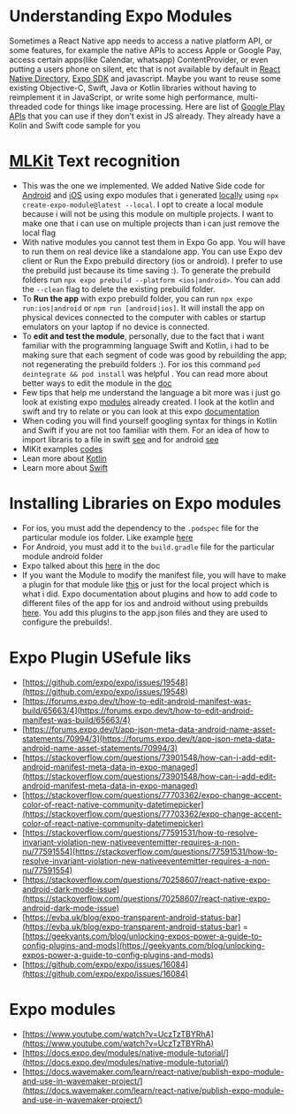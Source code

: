 # Understanding Expo Modules

Sometimes a React Native app needs to access a native platform API, or some features, for example the native APIs to access Apple or Google Pay, access certain apps(like Calendar, whatsapp) ContentProvider, or even putting a users phone on silent, etc that is not available by default in [React Native Directory](https://reactnative.directory/), [Expo SDK](https://docs.expo.dev/versions/latest/sdk/accelerometer/) and javascript. Maybe you want to reuse some existing Objective-C, Swift, Java or Kotlin libraries without having to reimplement it in JavaScript, or write some high performance, multi-threaded code for things like image processing. Here are list of [Google Play APIs](https://developers.google.com/android/guides/setup) that you can use if they don't exist in JS already. They already have a Kolin and Swift code sample for you

# [MLKit](https://firebase.google.com/docs/ml-kit) Text recognition

- This was the one we implemented. We added Native Side code for [Android](https://developers.google.com/ml-kit/vision/text-recognition/android) and [iOS](https://developers.google.com/ml-kit/vision/text-recognition/ios#swift) using expo modules that i generated [locally](https://docs.expo.dev/modules/get-started/#creating-the-local-expo-module) using `npx create-expo-module@latest --local`. I opt to create a local module because i will not be using this module on multiple projects. I want to make one that i can use on multiple projects than i can just remove the local flag
- With native modules you cannot test them in Expo Go app. You will have to run them on real device like a standalone app. You can use Expo dev client or Run the Expo prebuild directory (ios or android). I prefer to use the prebuild just because its time saving :). To generate the prebuild folders run `npx expo prebuild --platform <ios|android>`. You can add the `--clean` flag to delete the existing prebuild folder.
- To **Run the app** with expo prebuild folder, you can run `npx expo run:ios|android` or `npm run [android|ios]`. It will install the app on physical devices connected to the computer with cables or startup emulators on your laptop if no device is connected.
- To **edit and test the module**, personally, due to the fact that i want familiar with the programming language Swift and Kotlin, i had to be making sure that each segment of code was good by rebuilding the app; not regenerating the prebuild folders :). For ios this command `pod deintegrate && pod install` was helpful . You can read more about better ways to edit the module in the [doc](https://docs.expo.dev/modules/get-started/#editing-the-module)
- Few tips that help me understand the language a bit more was i just go look at existing expo [modules](https://github.com/expo/expo/tree/main/packages) already created. I look at the kotlin and swift and try to relate or you can look at this expo [documentation](https://docs.expo.dev/modules/module-api/)
- When coding you will find yourself googling syntax for things in Kotlin and Swift if you are not too familiar with them. For an idea of how to import libraris to a file in swift [see](https://developers.google.com/ml-kit/reference/swift/mlkitvision/api/reference/Classes/VisionImage) and for android [see](https://developers.google.com/android/reference/com/google/mlkit/vision/text/Text.TextBlock)
- MlKit examples [codes](https://github.com/googlesamples/mlkit/tree/master)
- Lean more about [Kotlin](https://kotlinlang.org/docs/null-safety.html#nullable-receiver)
- Learn more about [Swift](https://www.swift.org/)

# Installing Libraries on Expo modules

- For ios, you must add the dependency to the `.podspec` file for the particular module ios folder. Like example [here](https://stackoverflow.com/questions/55745916/add-pod-dependency-with-source-to-podspec)
- For Android, you must add it to the `build.gradle` file for the particular module android folder
- Expo talked about this [here](https://docs.expo.dev/modules/third-party-library/#add-native-dependencies) in the doc
- If you want the Module to modify the manifest file, you will have to make a plugin for that module like [this](https://docs.expo.dev/modules/config-plugin-and-native-module-tutorial/#4-creating-a-new-config-plugin) or just for the local project which is what i did. Expo documentation about plugins and how to add code to different files of the app for ios and android without using prebuilds [here](https://docs.expo.dev/config-plugins/plugins-and-mods/). You add this plugins to the app.json files and they are used to configure the prebuilds!.

# Expo Plugin USefule liks

- [https://github.com/expo/expo/issues/19548](https://github.com/expo/expo/issues/19548)
- [https://forums.expo.dev/t/how-to-edit-android-manifest-was-build/65663/4](https://forums.expo.dev/t/how-to-edit-android-manifest-was-build/65663/4)
- [https://forums.expo.dev/t/app-json-meta-data-android-name-asset-statements/70994/3](https://forums.expo.dev/t/app-json-meta-data-android-name-asset-statements/70994/3)
- [https://stackoverflow.com/questions/73901548/how-can-i-add-edit-android-manifest-meta-data-in-expo-managed](https://stackoverflow.com/questions/73901548/how-can-i-add-edit-android-manifest-meta-data-in-expo-managed)
- [https://stackoverflow.com/questions/77703362/expo-change-accent-color-of-react-native-community-datetimepicker](https://stackoverflow.com/questions/77703362/expo-change-accent-color-of-react-native-community-datetimepicker)
- [https://stackoverflow.com/questions/77591531/how-to-resolve-invariant-violation-new-nativeeventemitter-requires-a-non-nu/77591554](https://stackoverflow.com/questions/77591531/how-to-resolve-invariant-violation-new-nativeeventemitter-requires-a-non-nu/77591554)
- [https://stackoverflow.com/questions/70258607/react-native-expo-android-dark-mode-issue](https://stackoverflow.com/questions/70258607/react-native-expo-android-dark-mode-issue)
- [https://evba.uk/blog/expo-transparent-android-status-bar](https://evba.uk/blog/expo-transparent-android-status-bar)
  = [https://geekyants.com/blog/unlocking-expos-power-a-guide-to-config-plugins-and-mods](https://geekyants.com/blog/unlocking-expos-power-a-guide-to-config-plugins-and-mods)
- [https://github.com/expo/expo/issues/16084](https://github.com/expo/expo/issues/16084)

# Expo modules

- [https://www.youtube.com/watch?v=UczTzTBYRhA](https://www.youtube.com/watch?v=UczTzTBYRhA)
- [https://docs.expo.dev/modules/native-module-tutorial/](https://docs.expo.dev/modules/native-module-tutorial/)
- [https://docs.wavemaker.com/learn/react-native/publish-expo-module-and-use-in-wavemaker-project/](https://docs.wavemaker.com/learn/react-native/publish-expo-module-and-use-in-wavemaker-project/)
